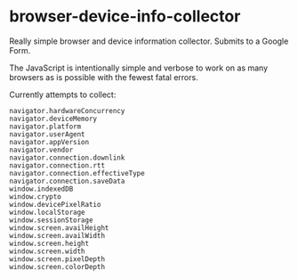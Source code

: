 # browser-device-info-collector
Really simple browser and device information collector. Submits to a Google Form. 

The JavaScript is intentionally simple and verbose to work on as many browsers as is possible with the fewest fatal errors.

Currently attempts to collect:
```
navigator.hardwareConcurrency
navigator.deviceMemory
navigator.platform
navigator.userAgent
navigator.appVersion
navigator.vendor
navigator.connection.downlink
navigator.connection.rtt
navigator.connection.effectiveType
navigator.connection.saveData
window.indexedDB
window.crypto
window.devicePixelRatio
window.localStorage
window.sessionStorage
window.screen.availHeight
window.screen.availWidth
window.screen.height
window.screen.width
window.screen.pixelDepth
window.screen.colorDepth
```
